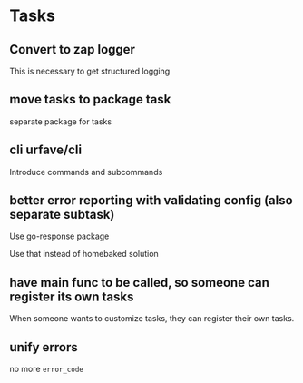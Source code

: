 # Tasks

## Convert to zap logger

This is necessary to get structured logging

## move tasks to package task

separate package for tasks

## cli urfave/cli

Introduce commands and subcommands

## better error reporting with validating config (also separate subtask)

Use go-response package

Use that instead of homebaked solution

## have main func to be called, so someone can register its own tasks

When someone wants to customize tasks, they can register their own tasks.

## unify errors
no more `error_code`
